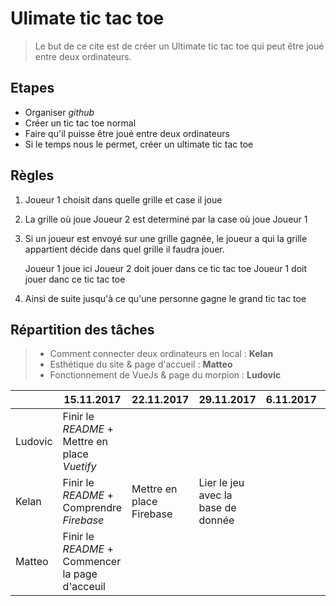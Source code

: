 # Ulimate tic tac toe


 >Le but de ce cite est de créer un Ultimate tic tac toe qui peut être
 joué entre deux ordinateurs.

## Etapes
* Organiser *github*
* Créer un tic tac toe normal
* Faire qu'il puisse être joué entre deux ordinateurs
* Si le temps nous le permet, créer un ultimate tic tac toe

## Règles
1. Joueur 1 choisit dans quelle grille et case il joue
1. La grille où joue Joueur 2 est determiné par la case où joue Joueur 1
1. Si un joueur est envoyé sur une grille gagnée, le joueur a qui la
grille appartient décide dans quel grille il faudra jouer.


    Joueur 1 joue ici
    Joueur 2 doit jouer dans ce tic tac toe
    Joueur 1 doit jouer danc ce tic tac toe

4. Ainsi de suite jusqu'à ce qu'une personne gagne le grand tic tac toe

## Répartition des tâches

> * Comment connecter deux ordinateurs en local : **Kelan**
> * Esthétique du site & page d'accueil : **Matteo**
> * Fonctionnement de VueJs & page du morpion : **Ludovic**

|| 15.11.2017  |22.11.2017   |  29.11.2017 | 6.11.2017  | 13.11.2017  |
|---|---|---|---|---|---|
| Ludovic  | Finir le *README* + Mettre en place *Vuetify*   |   |   |   |   |
|  Kelan |  Finir le *README* + Comprendre *Firebase* | Mettre en place Firebase  | Lier le jeu avec la base de donnée  |   |   |
|  Matteo |  Finir le *README* + Commencer la page d'acceuil |   |   |   |   | |
